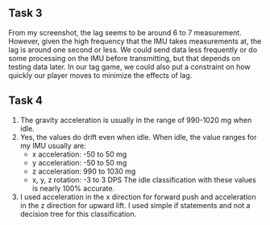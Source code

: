 ## Task 3
From my screenshot, the lag seems to be around 6 to 7 measurement. However, given the high frequency that the IMU takes measurements at, the lag is around one second or less. We could send data less frequently or do some processing on the IMU before transmitting, but that depends on testing data later. In our tag game, we could also put a constraint on how quickly our player moves to minimize the effects of lag. 

## Task 4
1. The gravity acceleration is usually in the range of 990-1020 mg when idle. 
2. Yes, the values do drift even when idle. When idle, the value ranges for my IMU usually are: 
    - x acceleration: -50 to 50 mg
    - y acceleration: -50 to 50 mg
    - z acceleration: 990 to 1030 mg
    - x, y, z rotation: -3 to 3 DPS
    The idle classification with these values is nearly 100% accurate. 
3. I used acceleration in the x direction for forward push and acceleration in the z direction for upward lift. I used simple if statements and not a decision tree for this classification. 
